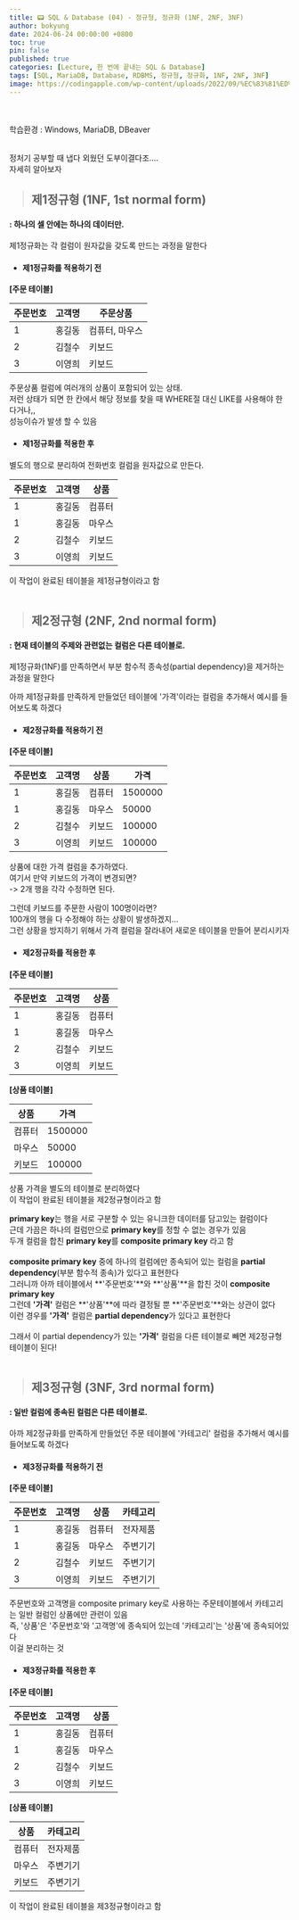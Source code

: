 ```yaml
---
title: 📟 SQL & Database (04) - 정규형, 정규화 (1NF, 2NF, 3NF)
author: bokyung
date: 2024-06-24 00:00:00 +0800
toc: true
pin: false
published: true
categories: [Lecture, 한 번에 끝내는 SQL & Database]
tags: [SQL, MariaDB, Database, RDBMS, 정규형, 정규화, 1NF, 2NF, 3NF]
image: https://codingapple.com/wp-content/uploads/2022/09/%EC%83%81%ED%92%88%EC%82%AC%EC%A7%84%EC%98%A8%EB%9D%BC%EC%9D%B8-%EB%B3%B5%EC%82%AC23.png
---
```

<!-- 글자색 넣기 <span style="color: #239ED0">    </span>  -->
<!-- 띄어쓰기   &nbsp;   -->
<!-- 이미지 사이즈   {: width="60%" height="60%" .normal} -->
<br>
<br>
학습환경 : Windows, MariaDB, DBeaver
<br>
<br>

정처기 공부할 때 냅다 외웠던 도부이결다조....<br>
자세히 알아보자<br>

> ## 제1정규형 (1NF, 1st normal form)

#### : 하나의 셀 안에는 하나의 데이터만.

제1정규화는 각 컬럼이 원자값을 갖도록 만드는 과정을 말한다<br>


- #### 제1정규화를 적용하기 전 

**[주문 테이블]**

| 주문번호  | 고객명              | 주문상품           |
|-----------|---------------------|----------------------|
| 1         | 홍길동              | 컴퓨터, 마우스 |
| 2         | 김철수              | 키보드        |
| 3         | 이영희              | 키보드        |

주문상품 컬럼에 여러개의 상품이 포함되어 있는 상태. <br>
저런 상태가 되면 한 칸에서 해당 정보를 찾을 때 WHERE절 대신 LIKE를 사용해야 한다거나,,<br>
성능이슈가 발생 할 수 있음<br>

- #### 제1정규화를 적용한 후

별도의 행으로 분리하여 전화번호 컬럼을 원자값으로 만든다. <br>

|주문번호 | 고객명  | 상품  |
|--------|---------|------|
|1       | 홍길동  | 컴퓨터|
|1       | 홍길동  | 마우스|
|2       | 김철수  | 키보드|
|3       | 이영희  | 키보드|


이 작업이 완료된 테이블을 제1정규형이라고 함
<br>
<br>

> ## 제2정규형 (2NF, 2nd normal form)

#### : 현재 테이블의 주제와 관련없는 컬럼은 다른 테이블로.

제1정규화(1NF)를 만족하면서 부분 함수적 종속성(partial dependency)을 제거하는 과정을 말한다<br>

아까 제1정규화를 만족하게 만들었던 테이블에 '가격'이라는 컬럼을 추가해서 예시를 들어보도록 하겠다 <br>

- #### 제2정규화를 적용하기 전 

**[주문 테이블]**

| 주문번호 | 고객명 | 상품     | 가격     |
|---------|--------|----------|----------|
| 1       | 홍길동 | 컴퓨터   | 1500000  |
| 1       | 홍길동 | 마우스   | 50000    |
| 2       | 김철수 | 키보드   | 100000   |
| 3       | 이영희 | 키보드   | 100000   |


상품에 대한 가격 컬럼을 추가하였다. <br>
여기서 만약 키보드의 가격이 변경되면? <br>
-> 2개 행을 각각 수정하면 된다.<br>

그런데 키보드를 주문한 사람이 100명이라면? <br>
100개의 행을 다 수정해야 하는 상황이 발생하겠지... <br>
그런 상황을 방지하기 위해서 가격 컬럼을 잘라내어 새로운 테이블을 만들어 분리시키자 <br>

- #### 제2정규화를 적용한 후

**[주문 테이블]**

| 주문번호 | 고객명 | 상품     |
|---------|--------|----------|
| 1       | 홍길동 | 컴퓨터   |
| 1       | 홍길동 | 마우스   |
| 2       | 김철수 | 키보드   |
| 3       | 이영희 | 키보드   |

**[상품 테이블]**

| 상품     | 가격     |
|----------|----------|
| 컴퓨터   | 1500000  |
| 마우스   | 50000    |
| 키보드   | 100000   |


상품 가격을 별도의 테이블로 분리하였다<br>
이 작업이 완료된 테이블을 제2정규형이라고 함<br>

**primary key**는 행을 서로 구분할 수 있는 유니크한 데이터를 담고있는 컬럼이다 <br>
근데 가끔은 하나의 컬럼만으로 **primary key**를 정할 수 없는 경우가 있음 <br>
두개 컬럼을 합친 **primary key**를 **composite primary key** 라고 함 <br>
<br>
**composite primary key** 중에 하나의 컬럼에만 종속되어 있는 컬럼을 **partial dependency**(부분 함수적 종속)가 있다고 표현한다<br>
그러니까 아까 테이블에서 **'주문번호'**와 **'상품'**을 합친 것이 **composite primary key** <br>
그런데 **'가격'** 컬럼은 **'상품'**에 따라 결정될 뿐 **'주문번호'**와는 상관이 없다<br>
이런 경우를 **'가격'** 컬럼은 **partial dependency**가 있다고 표현한다<br>
<br>
그래서 이 partial dependency가 있는 **'가격'** 컬럼을 다른 테이블로 빼면 제2정규형 테이블이 된다!
<br>
<br>

> ## 제3정규형 (3NF, 3rd normal form)

#### : 일반 컬럼에 종속된 컬럼은 다른 테이블로.


아까 제2정규화를 만족하게 만들었던 주문 테이블에 '카테고리' 컬럼을 추가해서 예시를 들어보도록 하겠다 <br>

- #### 제3정규화를 적용하기 전 

**[주문 테이블]**

| 주문번호 | 고객명 | 상품     | 카테고리     |
|---------|--------|----------|--------------|
| 1       | 홍길동 | 컴퓨터   | 전자제품     |
| 1       | 홍길동 | 마우스   | 주변기기     |
| 2       | 김철수 | 키보드   | 주변기기     |
| 3       | 이영희 | 키보드   | 주변기기     |

주문번호와 고객명을 composite primary key로 사용하는 주문테이블에서 카테고리는 일반 컬럼인 상품에만 관련이 있음<br>
즉, '상품'은 '주문번호'와 '고객명'에 종속되어 있는데 '카테고리'는 '상품'에 종속되어있다<br>
이걸 분리하는 것<br>


- #### 제3정규화를 적용한 후

**[주문 테이블]**

| 주문번호 | 고객명 | 상품     |
|---------|--------|----------|
| 1       | 홍길동 | 컴퓨터   |
| 1       | 홍길동 | 마우스   |
| 2       | 김철수 | 키보드   |
| 3       | 이영희 | 키보드   |

**[상품 테이블]**

| 상품     | 카테고리     |
|----------|--------------|
| 컴퓨터   | 전자제품     |
| 마우스   | 주변기기     |
| 키보드   | 주변기기     |


이 작업이 완료된 테이블을 제3정규형이라고 함<br>


